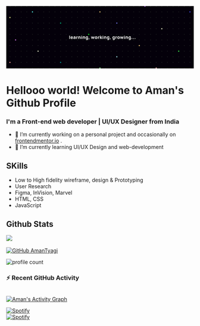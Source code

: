 <img src="https://raw.githubusercontent.com/amantyagi994/amantyagi994/main/assets/Twitter%20header%20-%201.png">

# Hellooo world! Welcome to Aman's Github Profile

### I'm a Front-end web developer | UI/UX Designer from India

- 🔭 I’m currently working on a personal project and occasionally on [frontendmentor.io](https://www.frontendmentor.io/) .
- 🌱 I’m currently learning UI/UX Design and web-development
<!-- - 📫 How to reach me:  -->


## SKills

 - Low to High fidelity wireframe, design & Prototyping
 - User Research
 - Figma, InVision, Marvel
 - HTML, CSS
 - JavaScript



<!--
- 👯 I’m looking to collaborate on ...
- 🤔 I’m looking for help with ...
- 💬 Ask me about ...

- 😄 Pronouns: ...
- ⚡ Fun fact: ...
-->


## Github Stats
 
[![](https://github-readme-stats.vercel.app/api?username=amantyagi994&include_all_commits=true&count_private=true&show_icons=true&line_height=20&title_color=FFFFFF&icon_color=FFFFFF&text_color=FFFFFF&bg_color=0D1117)](https://github.com/anuraghazra/github-readme-stats)


[![GitHub AmanTyagi](https://img.shields.io/github/followers/amantyagi994?label=follow&style=social)](https://github.com/amantyagi994)


![profile count](https://komarev.com/ghpvc/?username=amantyagi994&color=blueviolet&style=plastic)


### ⚡ Recent GitHub Activity

 <br/>
 <a href="https://github.com/ashutosh00710/github-readme-activity-graph"><img alt="Aman's Activity Graph" src="https://activity-graph.herokuapp.com/graph?username=amantyagi994&custom_title=Aman__Tyagi's%20Contribution%20Graph&bg_color=000000&color=C5AB63&line=C1CBD8&point=FFFFFF&hide_border=true" /></a>
 <br/>



[![Spotify](https://github-readme-remake.vercel.app/api/spotify)](https://open.spotify.com/playlist/0VZLNEZRlZJG8Ggd04e25U?si=9d2daea1a3494255)
<br/>
<a href="https://open.spotify.com/user/wn2dn4pw1tahyxg1jpj4r2lpm"/>
  <img src="https://spotify-recently-played-readme.vercel.app/api?user=wn2dn4pw1tahyxg1jpj4r2lpm&count=6" alt="Spotify" />
</a>


